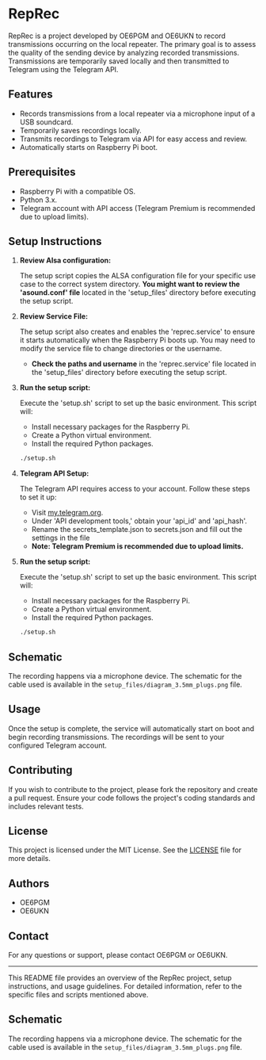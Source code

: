 # RepRec

RepRec is a project developed by OE6PGM and OE6UKN to record transmissions occurring on the local repeater. The primary goal is to assess the quality of the sending device by analyzing recorded transmissions. Transmissions are temporarily saved locally and then transmitted to Telegram using the Telegram API.

## Features

- Records transmissions from a local repeater via a microphone input of a USB soundcard.
- Temporarily saves recordings locally.
- Transmits recordings to Telegram via API for easy access and review.
- Automatically starts on Raspberry Pi boot.

## Prerequisites

- Raspberry Pi with a compatible OS.
- Python 3.x.
- Telegram account with API access (Telegram Premium is recommended due to upload limits).

## Setup Instructions

1. **Review Alsa configuration:**

   The setup script copies the ALSA configuration file for your specific use case to the correct system directory. **You might want to review the 'asound.conf' file** located in the 'setup_files' directory before executing the setup script.

2. **Review Service File:**

   The setup script also creates and enables the 'reprec.service' to ensure it starts automatically when the Raspberry Pi boots up. You may need to modify the service file to change directories or the username.

   - **Check the paths and username** in the 'reprec.service' file located in the 'setup_files' directory before executing the setup script.

3. **Run the setup script:**

   Execute the 'setup.sh' script to set up the basic environment. This script will:
   - Install necessary packages for the Raspberry Pi.
   - Create a Python virtual environment.
   - Install the required Python packages.

   ```bash
   ./setup.sh
   ```

4. **Telegram API Setup:**

   The Telegram API requires access to your account. Follow these steps to set it up:
   - Visit [my.telegram.org](https://my.telegram.org/).
   - Under 'API development tools,' obtain your 'api_id' and 'api_hash'.
   - Rename the secrets_template.json to secrets.json and fill out the settings in the file
   - **Note: Telegram Premium is recommended due to upload limits.**

5. **Run the setup script:**

   Execute the 'setup.sh' script to set up the basic environment. This script will:
   - Install necessary packages for the Raspberry Pi.
   - Create a Python virtual environment.
   - Install the required Python packages.

   ```bash
   ./setup.sh
   ```

## Schematic

The recording happens via a microphone device. The schematic for the cable used is available in the `setup_files/diagram_3.5mm_plugs.png` file.

## Usage

Once the setup is complete, the service will automatically start on boot and begin recording transmissions. The recordings will be sent to your configured Telegram account.

## Contributing

If you wish to contribute to the project, please fork the repository and create a pull request. Ensure your code follows the project's coding standards and includes relevant tests.

## License

This project is licensed under the MIT License. See the [LICENSE](LICENSE) file for more details.

## Authors

- OE6PGM
- OE6UKN

## Contact

For any questions or support, please contact OE6PGM or OE6UKN.

---

This README file provides an overview of the RepRec project, setup instructions, and usage guidelines. For detailed information, refer to the specific files and scripts mentioned above.

## Schematic

The recording happens via a microphone device. The schematic for the cable used is available in the `setup_files/diagram_3.5mm_plugs.png` file.
